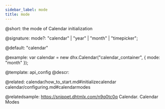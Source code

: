 ```yaml
---
sidebar_label: mode
title: mode
---          
```


@short: the mode of Calendar initialization

@signature: mode?: "calendar" | "year" | "month" | "timepicker";

@default:
"calendar"

@example: 
var calendar = new dhx.Calendar("calendar_container", {
    mode: "month"
});
 

@template:	api_config
@descr: 

@related:
calendar/how_to_start.md#initializecalendar
calendar/configuring.md#calendarmodes

@relatedsample: https://snippet.dhtmlx.com/n9q0tc0q	Calendar. Calendar Modes